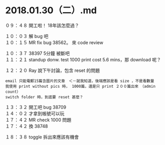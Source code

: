 # 2018.01.30（二）.md
０９：４８ 開工啦！ 18年該怎麼過？  

１０：０３ 解 bug 吧  
１０：１５ MR fix bug 38562。 來 code review  

１０：３７ 38397  5分鐘 被斷吧  
１１：２１ standup donw. test 1000 print cost 5.6 mins，那 download 呢？  

１２：２０ Ray 說下午討論，包含 reset 的問題  
```
email 只能電郵15篇含圖片的文章　＜－就我知道，後端應該是看 size ，不是看數量
我使用 print without pics 時， 1000篇，還是只 print ２００篇出來　（admin count）
switch folder 時，到底要 reset 甚麼？
```

１３：３２ 開工吧 bug 38709  
１４：０２ 才拿到帳號可以玩  
１７：４２ MR check 1000 問題  
１７：４２ 換 38748  

１８：３８ toggle 拆出來應該有機會  

